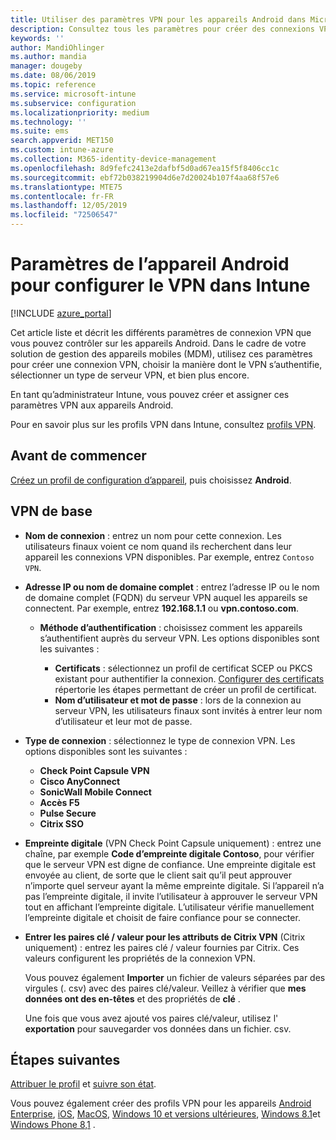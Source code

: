 ```yaml
---
title: Utiliser des paramètres VPN pour les appareils Android dans Microsoft Intune - Azure | Microsoft Docs
description: Consultez tous les paramètres pour créer des connexions VPN sur les appareils Android dans Microsoft Intune. Entrez le nom de la connexion, l’adresse IP ou le nom de domaine complet du serveur VPN, choisissez la méthode d’authentification des utilisateurs, puis choisissez Citrix, SonicWall, check point capsule et Pulse Secure Connection types.
keywords: ''
author: MandiOhlinger
ms.author: mandia
manager: dougeby
ms.date: 08/06/2019
ms.topic: reference
ms.service: microsoft-intune
ms.subservice: configuration
ms.localizationpriority: medium
ms.technology: ''
ms.suite: ems
search.appverid: MET150
ms.custom: intune-azure
ms.collection: M365-identity-device-management
ms.openlocfilehash: 8d9fefc2413e2dafbf5d0ad67ea15f5f8406cc1c
ms.sourcegitcommit: ebf72b038219904d6e7d20024b107f4aa68f57e6
ms.translationtype: MTE75
ms.contentlocale: fr-FR
ms.lasthandoff: 12/05/2019
ms.locfileid: "72506547"
---
```

# <a name="android-device-settings-to-configure-vpn-in-intune"></a>Paramètres de l’appareil Android pour configurer le VPN dans Intune

[!INCLUDE [azure_portal](../includes/azure_portal.md)]

Cet article liste et décrit les différents paramètres de connexion VPN que vous pouvez contrôler sur les appareils Android. Dans le cadre de votre solution de gestion des appareils mobiles (MDM), utilisez ces paramètres pour créer une connexion VPN, choisir la manière dont le VPN s’authentifie, sélectionner un type de serveur VPN, et bien plus encore.

En tant qu’administrateur Intune, vous pouvez créer et assigner ces paramètres VPN aux appareils Android. 

Pour en savoir plus sur les profils VPN dans Intune, consultez [profils VPN](vpn-settings-configure.md).

## <a name="before-you-begin"></a>Avant de commencer

[Créez un profil de configuration d’appareil](vpn-settings-configure.md#create-a-device-profile), puis choisissez **Android**.

## <a name="base-vpn"></a>VPN de base

- **Nom de connexion** : entrez un nom pour cette connexion. Les utilisateurs finaux voient ce nom quand ils recherchent dans leur appareil les connexions VPN disponibles. Par exemple, entrez `Contoso VPN`.
- **Adresse IP ou nom de domaine complet** : entrez l’adresse IP ou le nom de domaine complet (FQDN) du serveur VPN auquel les appareils se connectent. Par exemple, entrez **192.168.1.1** ou **vpn.contoso.com**.

  - **Méthode d’authentification** : choisissez comment les appareils s’authentifient auprès du serveur VPN. Les options disponibles sont les suivantes :

    - **Certificats** : sélectionnez un profil de certificat SCEP ou PKCS existant pour authentifier la connexion. [Configurer des certificats](../protect/certificates-configure.md) répertorie les étapes permettant de créer un profil de certificat.
    - **Nom d’utilisateur et mot de passe** : lors de la connexion au serveur VPN, les utilisateurs finaux sont invités à entrer leur nom d’utilisateur et leur mot de passe.

- **Type de connexion** : sélectionnez le type de connexion VPN. Les options disponibles sont les suivantes :

  - **Check Point Capsule VPN**
  - **Cisco AnyConnect**
  - **SonicWall Mobile Connect**
  - **Accès F5**
  - **Pulse Secure**
  - **Citrix SSO**

- **Empreinte digitale** (VPN Check Point Capsule uniquement) : entrez une chaîne, par exemple **Code d’empreinte digitale Contoso**, pour vérifier que le serveur VPN est digne de confiance. Une empreinte digitale est envoyée au client, de sorte que le client sait qu’il peut approuver n’importe quel serveur ayant la même empreinte digitale. Si l’appareil n’a pas l’empreinte digitale, il invite l’utilisateur à approuver le serveur VPN tout en affichant l’empreinte digitale. L’utilisateur vérifie manuellement l’empreinte digitale et choisit de faire confiance pour se connecter.
- **Entrer les paires clé / valeur pour les attributs de Citrix VPN** (Citrix uniquement) : entrez les paires clé / valeur fournies par Citrix. Ces valeurs configurent les propriétés de la connexion VPN. 

  Vous pouvez également **Importer** un fichier de valeurs séparées par des virgules (. csv) avec des paires clé/valeur. Veillez à vérifier que **mes données ont des en-têtes** et des propriétés de **clé** .

  Une fois que vous avez ajouté vos paires clé/valeur, utilisez l' **exportation** pour sauvegarder vos données dans un fichier. csv.

## <a name="next-steps"></a>Étapes suivantes

[Attribuer le profil](device-profile-assign.md) et [suivre son état](device-profile-monitor.md).

Vous pouvez également créer des profils VPN pour les appareils [Android Enterprise](vpn-settings-android-enterprise.md), [iOS](vpn-settings-ios.md), [MacOS](vpn-settings-macos.md), [Windows 10 et versions ultérieures](vpn-settings-windows-10.md), [Windows 8.1](vpn-settings-windows-8-1.md)et [Windows Phone 8,1](vpn-settings-windows-phone-8-1.md) .
